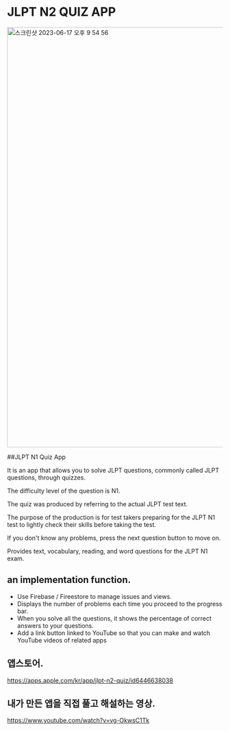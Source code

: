 # JLPT N2 QUIZ APP

<img width="981" alt="스크린샷 2023-06-17 오후 9 54 56" src="https://github.com/Jamminssssss/JLPT-N2-NEW/assets/91593937/7bacd9c8-1716-4cd7-817e-88ab9e52dbd4">

##JLPT N1 Quiz App

It is an app that allows you to solve JLPT questions, commonly called JLPT questions, through quizzes.

The difficulty level of the question is N1.

The quiz was produced by referring to the actual JLPT test text.

The purpose of the production is for test takers preparing for the JLPT N1 test to lightly check their skills before taking the test.

If you don't know any problems, press the next question button to move on.

Provides text, vocabulary, reading, and word questions for the JLPT N1 exam.

## an implementation function.

- Use Firebase / Fireestore to manage issues and views.
- Displays the number of problems each time you proceed to the progress bar.
- When you solve all the questions, it shows the percentage of correct answers to your questions.
- Add a link button linked to YouTube so that you can make and watch YouTube videos of related apps


## 앱스토어.

https://apps.apple.com/kr/app/jlpt-n2-quiz/id6446638038

## 내가 만든 앱을 직접 풀고 해설하는 영상.

https://www.youtube.com/watch?v=vg-OkwsC1Tk
